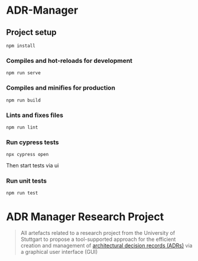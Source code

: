 # ADR-Manager

## Project setup
```
npm install
```

### Compiles and hot-reloads for development
```
npm run serve
```

### Compiles and minifies for production
```
npm run build
```

### Lints and fixes files
```
npm run lint
```

### Run cypress tests
```
npx cypress open
```
Then start tests via ui

### Run unit tests
```
npm run test
```

# ADR Manager Research Project
> All artefacts related to a research project from the University of Stuttgart to propose a tool-supported approach for the efficient creation and management of [architectural decision records (ADRs)](https://adr.github.io) via a graphical user interface (GUI)

